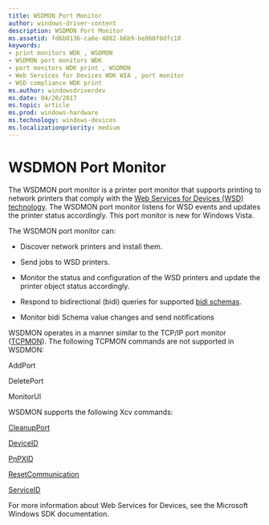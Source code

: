 ```yaml
---
title: WSDMON Port Monitor
author: windows-driver-content
description: WSDMON Port Monitor
ms.assetid: fd6b0136-ca6e-4882-b6b9-be868f0dfc18
keywords:
- print monitors WDK , WSDMON
- WSDMON port monitors WDK
- port monitors WDK print , WSDMON
- Web Services for Devices WDK WIA , port monitor
- WSD compliance WDK print
ms.author: windowsdriverdev
ms.date: 04/20/2017
ms.topic: article
ms.prod: windows-hardware
ms.technology: windows-devices
ms.localizationpriority: medium
---
```


# WSDMON Port Monitor


The WSDMON port monitor is a printer port monitor that supports printing to network printers that comply with the [Web Services for Devices (WSD) technology](https://msdn.microsoft.com/library/windows/hardware/ff563758). The WSDMON port monitor listens for WSD events and updates the printer status accordingly. This port monitor is new for Windows Vista.

The WSDMON port monitor can:

-   Discover network printers and install them.

-   Send jobs to WSD printers.

-   Monitor the status and configuration of the WSD printers and update the printer object status accordingly.

-   Respond to bidirectional (bidi) queries for supported [bidi schemas](bidirectional-communication-schema.md).

-   Monitor bidi Schema value changes and send notifications

WSDMON operates in a manner similar to the TCP/IP port monitor ([TCPMON](tcpmon-xcv-interface.md)). The following TCPMON commands are not supported in WSDMON:

AddPort

DeletePort

MonitorUI

WSDMON supports the following Xcv commands:

[CleanupPort](cleanupport.md)

[DeviceID](deviceid2.md)

[PnPXID](pnpxid.md)

[ResetCommunication](resetcommunication.md)

[ServiceID](serviceid.md)

For more information about Web Services for Devices, see the Microsoft Windows SDK documentation.

 

 




